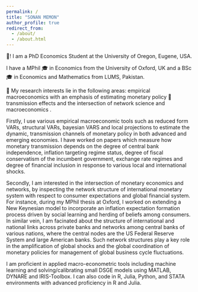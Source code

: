 ```yaml
---
permalink: /
title: "SONAN MEMON"
author_profile: true
redirect_from: 
  - /about/
  - /about.html
---
```


👋! I am a PhD Economics Student at the University of Oregon, Eugene, USA. 

I have a MPhil 🎓 in Economics from the University of Oxford, UK and a BSc 🎓 in Economics and Mathematics from LUMS, Pakistan.

🔬 My research interests lie in the following areas: empirical macroeconomics with an emphasis of estimating monetary policy 🏦 transmission effects and the intersection of network science and macroeconomics <img title="" alt="" src="/images/network-globe.png = 20x20">.

Firstly, I use various empirical macroeconomic tools such as reduced form VARs, structural VARs, bayesian VARS and local projections to estimate the dynamic, transmission channels of monetary policy in both advanced and emerging economies. I have worked on papers which measure how monetary transmission depends on the degree of central bank independence, inflation targeting regime status, degree of fiscal conservatism of the incumbent government, exchange rate regimes and degree of financial inclusion in response to various local and international shocks.

Secondly, I am interested in the intersection of monetary economics and networks, by inspecting the network structure of international monetary system with respect to consumer expectations and global financial system. For instance, during my MPhil thesis at Oxford, I worked on extending a New Keynesian model to incorporate an inflation expectation formation process driven by social learning and herding of beliefs among consumers. In similar vein, I am facinated about the structure of international and national links across private banks and networks among central banks of various nations, where the central nodes are the US Federal Reserve System and large American banks. Such network structures play a key role in the amplification of global shocks and the global coordination of monetary policies for management of global business cycle fluctuations.

I am proficient in applied macro-econometric tools including machine learning and solving/calibrating small DSGE models using MATLAB, DYNARE and IRIS-Toolbox. I can also code in R, Julia, Python, and STATA environments with advanced proficiency in R and Julia.
     






